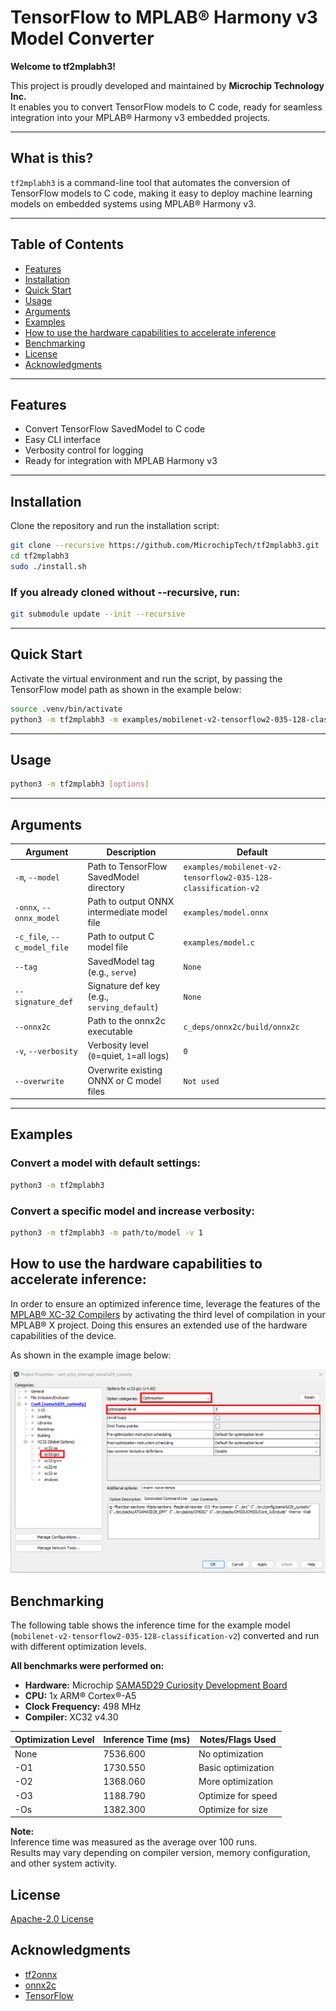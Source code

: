 #  TensorFlow to MPLAB® Harmony v3 Model Converter

**Welcome to tf2mplabh3!**

This project is proudly developed and maintained by **Microchip Technology Inc.**  
It enables you to convert TensorFlow models to C code, ready for seamless integration into your MPLAB® Harmony v3 embedded projects.

---

## What is this?

`tf2mplabh3` is a command-line tool that automates the conversion of TensorFlow models to C code, making it easy to deploy machine learning models on embedded systems using MPLAB® Harmony v3.

---


## Table of Contents

- [Features](#features)
- [Installation](#installation)
- [Quick Start](#quick-start)
- [Usage](#usage)
- [Arguments](#arguments)
- [Examples](#examples)
- [How to use the hardware capabilities to accelerate inference](#how-to-use-the-hardware-capabilities-to-accelerate-inference)
- [Benchmarking](#benchmarking)
- [License](#license)
- [Acknowledgments](#acknowledgments)

---

## Features

- Convert TensorFlow SavedModel to C code
- Easy CLI interface
- Verbosity control for logging
- Ready for integration with MPLAB Harmony v3

---

## Installation
Clone the repository and run the installation script:
```bash
git clone --recursive https://github.com/MicrochipTech/tf2mplabh3.git
cd tf2mplabh3
sudo ./install.sh
```
### If you already cloned without --recursive, run:
```bash
git submodule update --init --recursive
```
---

## Quick Start
Activate the virtual environment and run the script, by passing the TensorFlow model path as shown in the example below:
```bash
source .venv/bin/activate
python3 -m tf2mplabh3 -m examples/mobilenet-v2-tensorflow2-035-128-classification-v2
```
---

## Usage
```bash
python3 -m tf2mplabh3 [options]
```
---

## Arguments

| Argument                    | Description                                 | Default                                                       |
|-----------------------------|---------------------------------------------|---------------------------------------------------------------|
| `-m`, `--model`             | Path to TensorFlow SavedModel directory     | `examples/mobilenet-v2-tensorflow2-035-128-classification-v2` |
| `-onnx`, `--onnx_model`     | Path to output ONNX intermediate model file | `examples/model.onnx`                                         |
| `-c_file`, `--c_model_file` | Path to output C model file                 | `examples/model.c`                                            |
| `--tag`                     | SavedModel tag (e.g., `serve`)              | `None`                                                        |
| `--signature_def`           | Signature def key (e.g., `serving_default`) | `None`                                                        |
| `--onnx2c`                  | Path to the onnx2c executable               | `c_deps/onnx2c/build/onnx2c`                                  |
| `-v`, `--verbosity`         | Verbosity level (`0`=quiet, `1`=all logs)   | `0`                                                           |
| `--overwrite`               | Overwrite existing ONNX or C model files    | `Not used`                                                    |

---
## Examples

### Convert a model with default settings:
```bash
python3 -m tf2mplabh3
```
### Convert a specific model and increase verbosity:
```bash
python3 -m tf2mplabh3 -m path/to/model -v 1
```
## How to use the hardware capabilities to accelerate inference:

In order to ensure an optimized inference time, leverage the features of the [MPLAB® XC-32 Compilers](https://www.microchip.com/en-us/tools-resources/develop/mplab-xc-compilers)
by activating the third level of compilation in your MPLAB® X project. Doing this ensures an extended use of the hardware capabilities of the 
device.

As shown in the example image below:

![MPLAB Screenshot](doc/O3_level_example.png)

## Benchmarking

The following table shows the inference time for the example model (`mobilenet-v2-tensorflow2-035-128-classification-v2`) converted and run with different optimization levels.

**All benchmarks were performed on:**

- **Hardware:** Microchip [SAMA5D29 Curiosity Development  Board](https://www.microchip.com/en-us/development-tool/ev07r15a)
- **CPU:** 1x ARM® Cortex®-A5
- **Clock Frequency:** 498 MHz
- **Compiler:** XC32 v4.30

| Optimization Level | Inference Time (ms) | Notes/Flags Used   |
|--------------------|---------------------|--------------------|
| None               | 7536.600            | No optimization    |
| -O1                | 1730.550            | Basic optimization |
| -O2                | 1368.060            | More optimization  |
| -O3                | 1188.790            | Optimize for speed |
| -Os                | 1382.300            | Optimize for size  |

**Note:**  
Inference time was measured as the average over 100 runs.  
Results may vary depending on compiler version, memory configuration, and other system activity.

## License

[Apache-2.0 License](LICENSE)

## Acknowledgments

- [tf2onnx](https://github.com/onnx/tensorflow-onnx)
- [onnx2c](https://github.com/kraiskil/onnx2c)
- [TensorFlow](https://www.tensorflow.org/)
